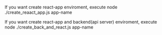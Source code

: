 If you want create react-app enviroment, execute
node ./create_reaact_app.js app-name

If you want create react-app and backend(api server) enviroment, execute
node ./create_back_and_react.js app-name 
